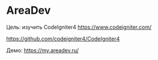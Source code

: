# AreaDev

Цель: изучить CodeIgniter4
https://www.codeigniter.com/

https://github.com/codeigniter4/CodeIgniter4

Демо: https://my.areadev.ru/

